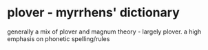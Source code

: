 # plover - myrrhens' dictionary 
generally a mix of plover and magnum theory - largely plover. a high emphasis on phonetic spelling/rules 
